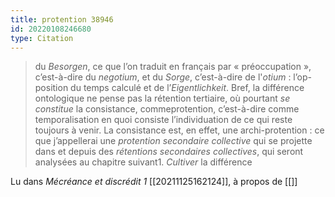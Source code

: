 ```yaml
---
title: protention 38946
id: 20220108246680
type: Citation
---
```


> du *Besorgen*, ce que l’on traduit en français par « préoccupation », c’est-à-dire du *negotium*, et du *Sorge*, c’est-à-dire de l'*otium* : l’op- position du temps calculé et de l’*Eigentlichkeit*. Bref, la différence ontologique ne pense pas la rétention tertiaire, où pourtant *se constitue* la consistance, commeprotention, c’est-à-dire comme temporalisation en quoi consiste l’individuation de ce qui reste toujours à venir. La consistance est, en effet, une archi-protention : ce que j’appellerai une *protention secondaire collective* qui se projette dans et depuis des *rétentions secondaires collectives*, qui seront analysées au chapitre suivant1. *Cultiver* la différence

Lu dans *Mécréance et discrédit 1* [[20211125162124]], à propos de [[]]